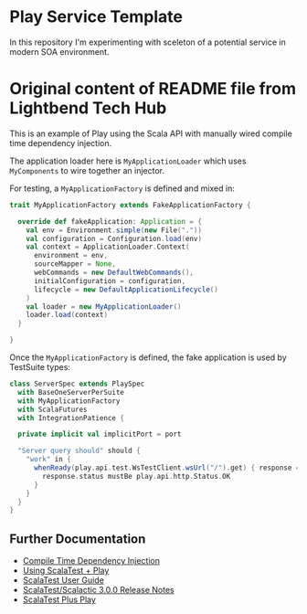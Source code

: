 # Play Service Template

In this repository I'm experimenting with sceleton of a potential service in modern SOA environment.

# Original content of README file from Lightbend Tech Hub

This is an example of Play using the Scala API with manually wired compile time dependency injection.

The application loader here is `MyApplicationLoader` which uses `MyComponents` to wire together an injector.

For testing, a `MyApplicationFactory` is defined and mixed in:

```scala
trait MyApplicationFactory extends FakeApplicationFactory {

  override def fakeApplication: Application = {
    val env = Environment.simple(new File("."))
    val configuration = Configuration.load(env)
    val context = ApplicationLoader.Context(
      environment = env,
      sourceMapper = None,
      webCommands = new DefaultWebCommands(),
      initialConfiguration = configuration,
      lifecycle = new DefaultApplicationLifecycle()
    )
    val loader = new MyApplicationLoader()
    loader.load(context)
  }

}
```

Once the `MyApplicationFactory` is defined, the fake application is used by TestSuite types:

```scala
class ServerSpec extends PlaySpec
  with BaseOneServerPerSuite
  with MyApplicationFactory
  with ScalaFutures
  with IntegrationPatience {

  private implicit val implicitPort = port

  "Server query should" should {
    "work" in {
      whenReady(play.api.test.WsTestClient.wsUrl("/").get) { response =>
        response.status mustBe play.api.http.Status.OK
      }
    }
  }
}
```

## Further Documentation

* [Compile Time Dependency Injection](https://www.playframework.com/documentation/latest/ScalaCompileTimeDependencyInjection)
* [Using ScalaTest + Play](https://www.playframework.com/documentation/latest/ScalaTestingWithScalaTest#Using-ScalaTest-+-Play)
* [ScalaTest User Guide](http://www.scalatest.org/user_guide)
* [ScalaTest/Scalactic 3.0.0 Release Notes](http://www.scalatest.org/release_notes/3.0.0)
* [ScalaTest Plus Play](https://github.com/playframework/scalatestplus-play)
